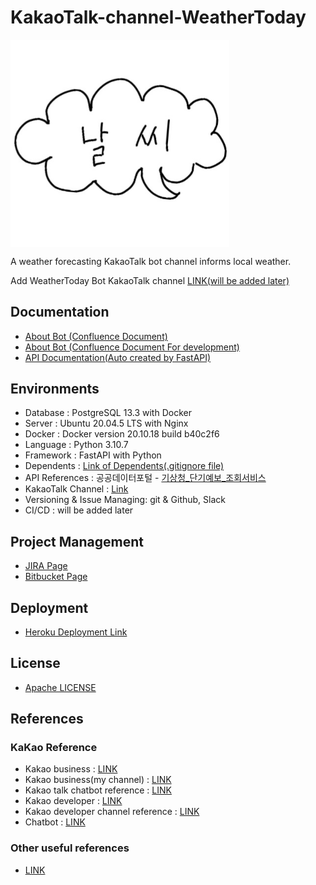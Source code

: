 # KakaoTalk-channel-WeatherToday

<img align="center" width="350" src="https://github.com/bnbong/KakaoTalk-channel-WeatherToday/blob/main/channel_thumbnail.jpg?raw=true" alt="bot thumbnail" />

A weather forecasting KakaoTalk bot channel informs local weather.

Add WeatherToday Bot KakaoTalk channel [LINK(will be added later)]()

## Documentation

- [About Bot (Confluence Document)](https://bnbong.atlassian.net/l/cp/sX14rBrG)
- [About Bot (Confluence Document For development)](https://bnbong.atlassian.net/wiki/spaces/KWB/overview)
- [API Documentation(Auto created by FastAPI)](https://kwb-api.bnbong.tk/docs)

## Environments

 - Database : PostgreSQL 13.3 with Docker
 - Server : Ubuntu 20.04.5 LTS with Nginx
 - Docker : Docker version 20.10.18 build b40c2f6
 - Language : Python 3.10.7
 - Framework : FastAPI with Python
 - Dependents : [Link of Dependents(.gitignore file)]()
 - API References : 공공데이터포털 - [기상청_단기예보_조회서비스](https://www.data.go.kr/data/15084084/openapi.do)
 - KakaoTalk Channel : [Link]()
 - Versioning & Issue Managing: git & Github, Slack
 - CI/CD : will be added later

## Project Management

- [JIRA Page](https://bnbong.atlassian.net/jira/software/projects/KWB/boards/1)
- [Bitbucket Page](https://bitbucket.org/bnbong/kakao-weatherforecast-bot/src)

## Deployment

- [Heroku Deployment Link](https://dashboard.heroku.com/apps/kakao-weather-bot-api)

## License

- [Apache LICENSE](https://github.com/bnbong/KakaoTalk-channel-WeatherToday/blob/main/LICENSE)

## References

### KaKao Reference

- Kakao business : [LINK](https://business.kakao.com/dashboard/)
- Kakao business(my channel) : [LINK](https://center-pf.kakao.com/_IEeZxj/settings)
- Kakao talk chatbot reference : [LINK](https://novice-engineers.tistory.com/15)
- Kakao developer : [LINK](https://developers.kakao.com/console/app)
- Kakao developer channel reference : [LINK](https://developers.kakao.com/docs/latest/ko/kakaotalk-channel/common)
- Chatbot : [LINK](https://chatbot.kakao.com/)

### Other useful references

- [LINK](https://velog.io/@ddhyun93/FastAPI-%EA%B0%9C%EB%B0%9C%ED%99%98%EA%B2%BD-%EC%85%8B%ED%8C%85%EC%9C%BC%EB%A1%9C-%EB%B0%B0%EC%9A%B0%EB%8A%94-nginx%EC%99%80-%EC%9B%B9%EC%84%9C%EB%B2%84%EC%9D%98-%EA%B4%80%EA%B3%84)
